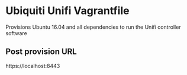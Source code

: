 # Ubiquiti Unifi Vagrantfile

Provisions Ubuntu 16.04 and all dependencies to run the Unifi controller software

## Post provision URL

https://localhost:8443